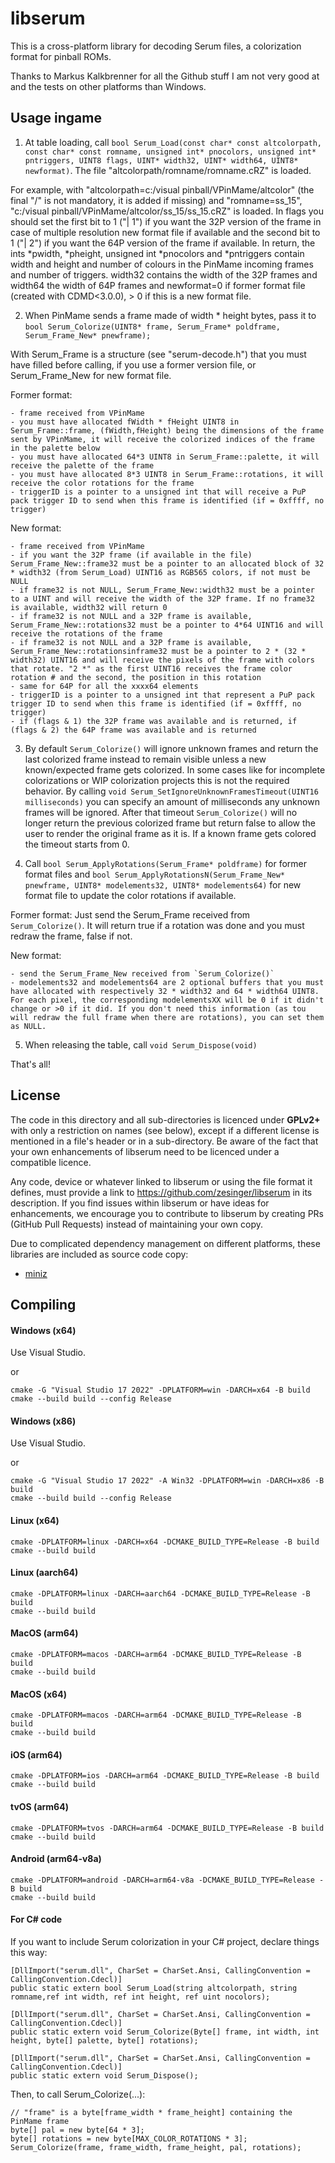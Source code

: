 # libserum
This is a cross-platform library for decoding Serum files, a colorization format for pinball ROMs.

Thanks to Markus Kalkbrenner for all the Github stuff I am not very good at and the tests on other platforms than Windows.

## Usage ingame

1. At table loading, call `bool Serum_Load(const char* const altcolorpath, const char* const romname, unsigned int* pnocolors, unsigned int* pntriggers, UINT8 flags, UINT* width32, UINT* width64, UINT8* newformat)`. The file "altcolorpath/romname/romname.cRZ" is loaded.

For example, with "altcolorpath=c:/visual pinball/VPinMame/altcolor" (the final "/" is not mandatory, it is added if missing) and "romname=ss_15", "c:/visual pinball/VPinMame/altcolor/ss_15/ss_15.cRZ" is loaded.
In flags you should set the first bit to 1 ("| 1") if you want the 32P version of the frame in case of multiple resolution new format file if available and the second bit to 1 ("| 2") if you want the 64P version of the frame if available.
In return, the ints *pwidth, *pheight, unsigned int *pnocolors and *pntriggers contain width and height and number of colours in the PinMame incoming frames and number of triggers.
width32 contains the width of the 32P frames and width64 the width of 64P frames and newformat=0 if former format file (created with CDMD<3.0.0), > 0 if this is a new format file.

2. When PinMame sends a frame made of width * height bytes, pass it to `bool Serum_Colorize(UINT8* frame, Serum_Frame* poldframe, Serum_Frame_New* pnewframe);`

With Serum_Frame is a structure (see "serum-decode.h") that you must have filled before calling, if you use a former version file, or Serum_Frame_New for new format file.

Former format:

	- frame received from VPinMame
 	- you must have allocated fWidth * fHeight UINT8 in Serum_Frame::frame, (fWidth,fHeight) being the dimensions of the frame sent by VPinMame, it will receive the colorized indices of the frame in the palette below
	- you must have allocated 64*3 UINT8 in Serum_Frame::palette, it will receive the palette of the frame
	- you must have allocated 8*3 UINT8 in Serum_Frame::rotations, it will receive the color rotations for the frame
	- triggerID is a pointer to a unsigned int that will receive a PuP pack trigger ID to send when this frame is identified (if = 0xffff, no trigger)
 
New format:

	- frame received from VPinMame
	- if you want the 32P frame (if available in the file) Serum_Frame_New::frame32 must be a pointer to an allocated block of 32 * width32 (from Serum_Load) UINT16 as RGB565 colors, if not must be NULL
	- if frame32 is not NULL, Serum_Frame_New::width32 must be a pointer to a UINT and will receive the width of the 32P frame. If no frame32 is available, width32 will return 0
	- if frame32 is not NULL and a 32P frame is available, Serum_Frame_New::rotations32 must be a pointer to 4*64 UINT16 and will receive the rotations of the frame
	- if frame32 is not NULL and a 32P frame is available, Serum_Frame_New::rotationsinframe32 must be a pointer to 2 * (32 * width32) UINT16 and will receive the pixels of the frame with colors that rotate. "2 *" as the first UINT16 receives the frame color rotation # and the second, the position in this rotation
	- same for 64P for all the xxxx64 elements
	- triggerID is a pointer to a unsigned int that represent a PuP pack trigger ID to send when this frame is identified (if = 0xffff, no trigger)
	- if (flags & 1) the 32P frame was available and is returned, if (flags & 2) the 64P frame was available and is returned

3. By default `Serum_Colorize()` will ignore unknown frames and return the last colorized frame instead to remain visible unless a new known/expected frame gets colorized.
In some cases like for incomplete colorizations or WIP colorization projects this is not the required behavior.
By calling `void Serum_SetIgnoreUnknownFramesTimeout(UINT16 milliseconds)` you can specify an amount of milliseconds any unknown frames will be ignored.
After that timeout `Serum_Colorize()` will no longer return the previous colorized frame but return false to allow the user to render the original frame as it is.
If a known frame gets colored the timeout starts from 0.

4. Call `bool Serum_ApplyRotations(Serum_Frame* poldframe)` for former format files and `bool Serum_ApplyRotationsN(Serum_Frame_New* pnewframe, UINT8* modelements32, UINT8* modelements64)` for new format file to update the color rotations if available.

Former format: Just send the Serum_Frame received from `Serum_Colorize()`. It will return true if a rotation was done and you must redraw the frame, false if not.

New format:

	- send the Serum_Frame_New received from `Serum_Colorize()`
 	- modelements32 and modelements64 are 2 optional buffers that you must have allocated with respectively 32 * width32 and 64 * width64 UINT8. For each pixel, the corresponding modelementsXX will be 0 if it didn't change or >0 if it did. If you don't need this information (as tou will redraw the full frame when there are rotations), you can set them as NULL.

5. When releasing the table, call `void Serum_Dispose(void)`

That's all!

## License 
The code in this directory and all sub-directories is licenced under **GPLv2+** with only a restriction on names (see below), except if a different license is
mentioned in a file's header or in a sub-directory. Be aware of the fact that your own enhancements of libserum need to
be licenced under a compatible licence.

Any code, device or whatever linked to libserum or using the file format it defines, must provide a link to https://github.com/zesinger/libserum in its description.
If you find issues within libserum or have ideas for enhancements, we encourage you to contribute to libserum by creating PRs (GitHub Pull Requests) instead of maintaining your own copy.

Due to complicated dependency management on different platforms, these libraries are included as source code copy:
* [miniz](https://github.com/richgel999/miniz)

## Compiling

#### Windows (x64)
Use Visual Studio.

or

```shell
cmake -G "Visual Studio 17 2022" -DPLATFORM=win -DARCH=x64 -B build
cmake --build build --config Release
```

#### Windows (x86)
Use Visual Studio.

or

```shell
cmake -G "Visual Studio 17 2022" -A Win32 -DPLATFORM=win -DARCH=x86 -B build
cmake --build build --config Release
```

#### Linux (x64)
```shell
cmake -DPLATFORM=linux -DARCH=x64 -DCMAKE_BUILD_TYPE=Release -B build
cmake --build build
```

#### Linux (aarch64)
```shell
cmake -DPLATFORM=linux -DARCH=aarch64 -DCMAKE_BUILD_TYPE=Release -B build
cmake --build build
```

#### MacOS (arm64)
```shell
cmake -DPLATFORM=macos -DARCH=arm64 -DCMAKE_BUILD_TYPE=Release -B build
cmake --build build
```

#### MacOS (x64)
```shell
cmake -DPLATFORM=macos -DARCH=arm64 -DCMAKE_BUILD_TYPE=Release -B build
cmake --build build
```

#### iOS (arm64)
```shell
cmake -DPLATFORM=ios -DARCH=arm64 -DCMAKE_BUILD_TYPE=Release -B build
cmake --build build
```

#### tvOS (arm64)
```shell
cmake -DPLATFORM=tvos -DARCH=arm64 -DCMAKE_BUILD_TYPE=Release -B build
cmake --build build
```

#### Android (arm64-v8a)
```shell
cmake -DPLATFORM=android -DARCH=arm64-v8a -DCMAKE_BUILD_TYPE=Release -B build
cmake --build build
```

#### For C# code
If you want to include Serum colorization in your C# project, declare things this way:

```
[DllImport("serum.dll", CharSet = CharSet.Ansi, CallingConvention = CallingConvention.Cdecl)]
public static extern bool Serum_Load(string altcolorpath, string romname,ref int width, ref int height, ref uint nocolors);

[DllImport("serum.dll", CharSet = CharSet.Ansi, CallingConvention = CallingConvention.Cdecl)]
public static extern void Serum_Colorize(Byte[] frame, int width, int height, byte[] palette, byte[] rotations);

[DllImport("serum.dll", CharSet = CharSet.Ansi, CallingConvention = CallingConvention.Cdecl)]
public static extern void Serum_Dispose();
```

Then, to call Serum_Colorize(...):

```
// "frame" is a byte[frame_width * frame_height] containing the PinMame frame
byte[] pal = new byte[64 * 3];
byte[] rotations = new byte[MAX_COLOR_ROTATIONS * 3];
Serum_Colorize(frame, frame_width, frame_height, pal, rotations);
```
